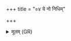 +++
title = "०४ ये नो निधिम्"

+++
<details><summary>मूलम् (GR)</summary>

ये नो निधिम् अभिदासन्त्य् एतं  
प्रवाहं प्रोढं यमराज्ये ।  
राजा तेषां वरुण इन्द्रियाण्य्  
अभि तिष्ट्ःअतु हरसा दैव्येन ।  
एतं सधस्थाः परि वो ददाम्य्  
अनुख्याता यज्ञपतिर् यद् आयत् ॥
</details>
